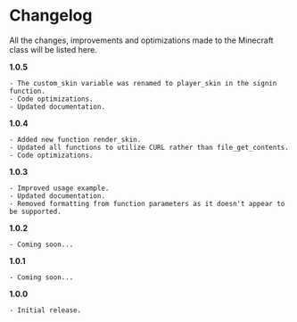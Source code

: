 # Changelog

All the changes, improvements and optimizations made to the Minecraft class will be listed here.

**1.0.5**

```
- The custom_skin variable was renamed to player_skin in the signin function.
- Code optimizations.
- Updated documentation.
```

**1.0.4**

```
- Added new function render_skin.
- Updated all functions to utilize CURL rather than file_get_contents.
- Code optimizations.
```

**1.0.3**

```
- Improved usage example.
- Updated documentation.
- Removed formatting from function parameters as it doesn't appear to be supported.
```

**1.0.2**

```
- Coming soon...
```

**1.0.1**

```
- Coming soon...
```

**1.0.0**

```
- Initial release.
```
